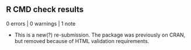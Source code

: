 ## R CMD check results

0 errors | 0 warnings | 1 note

* This is a new(?) re-submission. The package was previously on CRAN, but
  removed because of HTML validation requirements.
